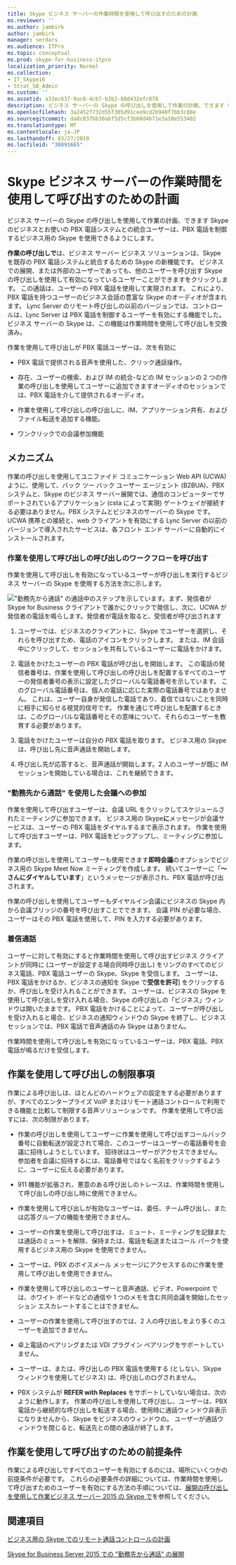 ```yaml
---
title: Skype ビジネス サーバーの作業時間を使用して呼び出すのための計画
ms.reviewer: ''
ms.author: jambirk
author: jambirk
manager: serdars
ms.audience: ITPro
ms.topic: conceptual
ms.prod: skype-for-business-itpro
localization_priority: Normal
ms.collection:
- IT_Skype16
- Strat_SB_Admin
ms.custom: ''
ms.assetid: a33ec637-9ac8-4cb7-b3b2-88d432efc078
description: ビジネス サーバーの Skype の呼び出しを使用して作業の計画、できます Skype のビジネスとお使いの PBX 電話システムとの統合ユーザーは、PBX 電話を制御するビジネス用の Skype を使用できるようにします。
ms.openlocfilehash: 3a2452f732d55f305d91cee9cd2b940f7bb3c88e
ms.sourcegitcommit: da8c037bb30abf5d5cf3b60d4b71e3a10e553402
ms.translationtype: MT
ms.contentlocale: ja-JP
ms.lasthandoff: 03/27/2019
ms.locfileid: "30891665"
---
```

# <a name="plan-for-call-via-work-in-skype-for-business-server"></a>Skype ビジネス サーバーの作業時間を使用して呼び出すのための計画
 
ビジネス サーバーの Skype の呼び出しを使用して作業の計画、できます Skype のビジネスとお使いの PBX 電話システムとの統合ユーザーは、PBX 電話を制御するビジネス用の Skype を使用できるようにします。
  
 **作業の呼び出しで**は、ビジネス サーバー ビジネス ソリューションは、Skype を既存の PBX 電話システムと統合するための Skype の新機能です。 ビジネスでの展開、または外部のユーザーであっても、他のユーザーを呼び出す Skype の呼び出しを使用して有効になっているユーザーことができますをクリックします。 この通話は、ユーザーの PBX 電話を使用して実現されます。 これにより、PBX 電話を持つユーザーのビジネス会話の豊富な Skype のオーディオが含まれます。 Lync Server のリモート呼び出しの以前のバージョンでは、コントロールは、Lync Server は PBX 電話を制御するユーザーを有効にする機能でした。 ビジネス サーバーの Skype は、この機能は作業時間を使用して呼び出しを交換済み。
  
作業を使用して呼び出しが PBX 電話ユーザーは、次を有効に
  
- PBX 電話で提供される音声を使用した、クリック通話操作。
    
- 存在、ユーザーの検索、および IM の統合-などの IM セッションの 2 つの作業の呼び出しを使用してユーザーに追加できますオーディオのセッションでは、PBX 電話を介して提供されるオーディオ。
    
- 作業を使用して呼び出しの呼び出しに、IM、アプリケーション共有、およびファイル転送を追加する機能。
    
- ワンクリックでの会議参加機能
    
## <a name="how-it-works"></a>メカニズム

作業の呼び出しを使用してユニファイド コミュニケーション Web API (UCWA) ように、使用して、バック ツー バック ユーザー エージェント (B2BUA)、PBX システムと、Skype のビジネス サーバー展開では、通信のコンピューターでサポートされているアプリケーション (csta によって実現) ゲートウェイが接続する必要はありません。PBX システムとビジネスのサーバーの Skype です。 UCWA 携帯との接続と、web クライアントを有効にする Lync Server の以前のバージョンで導入されたサービスは、各フロント エンド サーバーに自動的にインストールされます。
  
### <a name="call-workflow-for-a-call-via-work-call"></a>作業を使用して呼び出しの呼び出しのワークフローを呼び出す

作業を使用して呼び出しを有効になっているユーザーが呼び出しを実行するビジネス サーバーの Skype を使用する方法を次に示します。
  
!["勤務先から通話" の通話中のステップを示しています。まず、発信者が Skype for Business クライアントで誰かにクリックで発信し、次に、UCWA が発信者の電話を鳴らします。発信者が電話を取ると、受信者が呼び出されます](../../media/050e88ed-e18e-40c0-84d5-b17fe40c305a.jpg)
  
1. ユーザーでは、ビジネスのクライアントに、Skype でユーザーを選択し、それらを呼び出すため、電話のアイコンをクリックします。 または、IM 会話中にクリックして、セッションを共有しているユーザーに電話をかけます。
    
2. 電話をかけたユーザーの PBX 電話が呼び出しを開始します。 この電話の発信者番号は、作業を使用して呼び出しの呼び出しを配置するすべてのユーザーの発信者番号の表示に設定したグローバルな電話番号を示しています。 このグローバル電話番号は、個人の電話に応じた実際の電話番号ではありません。 これは、ユーザー自身が発信した電話であり、着信ではないことを同時に相手に知らせる視覚的信号です。 作業を通じて呼び出しを配置するときは、このグローバルな電話番号とその意味について、それらのユーザーを教育する必要があります。
    
3. 電話をかけたユーザーは自分の PBX 電話を取ります。 ビジネス用の Skype は、呼び出し先に音声通話を開始します。 
    
4. 呼び出し先が応答すると、音声通話が開始します。2 人のユーザーが既に IM セッションを開始している場合は、これを継続できます。
    
### <a name="joining-a-conference-with-call-via-work"></a>"勤務先から通話" を使用した会議への参加

作業を使用して呼び出すユーザーは、会議 URL をクリックしてスケジュールされたミーティングに参加できます。 ビジネス用の Skype**に**メッセージが会議サービスは、ユーザーの PBX 電話をダイヤルするまで表示されます。 作業を使用して呼び出すユーザーは、PBX 電話をピックアップし、ミーティングに参加します。
  
作業の呼び出しを使用してユーザーも使用できます**即時会議**のオプションでビジネス用の Skype Meet Now ミーティングを作成します。 続いてユーザーに「**〜さんにダイヤルしています**」というメッセージが表示され、PBX 電話が呼び出されます。
  
作業の呼び出しを使用してユーザーもダイヤルイン会議にビジネスの Skype 内から会議ブリッジの番号を呼び出すことでできます。 会議 PIN が必要な場合、ユーザーはその PBX 電話を使用して、PIN を入力する必要があります。
  
### <a name="incoming-calls"></a>着信通話

ユーザーに対して有効にすると作業時間を使用して呼び出すビジネス クライアントが同時に (ユーザーが設定する場合同時呼び出し) をリングのすべてのビジネス電話、PBX 電話ユーザーの Skype、Skype を受信します。 ユーザーは、PBX 電話をかけるか、ビジネスの通知を Skype で**受信を許可**] をクリックするか、呼び出しを受け入れることができます。 ユーザーは、ビジネスの Skype を使用して呼び出しを受け入れる場合、Skype の呼び出しの「ビジネス」ウィンドウは開いたままです。 PBX 電話をかけることによって、ユーザーが呼び出しを受け入れると場合、ビジネスの通知ウィンドウの Skype を終了し、ビジネス セッションでは、PBX 電話で音声通話のみ Skype はありません。
  
作業時間を使用して呼び出しを有効になっているユーザーは、PBX 電話、PBX 電話が鳴るだけを受信します。
  
## <a name="limitations-of-call-via-work"></a>作業を使用して呼び出しの制限事項

作業による呼び出しは、ほとんどのハードウェアの設定をする必要がありますが、すべてのエンタープライズ VoIP またはリモート通話コントロールで利用できる機能と比較して制限する音声ソリューションです。 作業を使用して呼び出すには、次の制限があります。
  
- 作業の呼び出しを使用してユーザーに作業を使用して呼び出すコールバック番号に自動転送が設定されて場合、このユーザーはユーザーの電話番号を会議に招待しようとしています。 招待状はユーザーがアクセスできません。 参加者を会議に招待するには、電話番号ではなく名前をクリックするように、ユーザーに伝える必要があります。 
    
- 911 機能が拡張され、悪意のある呼び出しのトレースは、作業時間を使用して呼び出しの呼び出し時に使用できません。
    
- 作業を使用して呼び出しが有効なユーザーは、委任、チーム呼び出し、または応答グループの機能を使用できません。
    
- ユーザーの作業を使用して呼び出すは、ミュート、ミーティングを記録または通話のミュートを解除、保持または、電話を転送またはコール パークを使用するビジネス用の Skype を使用できません。
    
- ユーザーは、PBX のボイスメール メッセージにアクセスするのに作業を使用して呼び出しを使用できません。
    
- 作業を使用して呼び出しのユーザーと音声通話、ビデオ、Powerpoint では、ホワイト ボードなどの通信や 1 つのメモを含む共同会議を開始したセッション エスカレートすることはできません。
    
- ユーザーの作業を使用して呼び出すのでは、2 人の呼び出しをより多くのユーザーを追加できません。
    
- 卓上電話のペアリングまたは VDI プラグイン ペアリングをサポートしていません。
    
- ユーザーは、または、呼び出しの PBX 電話を使用する (としない、Skype ウィンドウを使用してビジネス) は、呼び出しのログされません。
    
- PBX システムが **REFER with Replaces** をサポートしていない場合は、次のように動作します。 作業の呼び出しを使用して呼び出し、ユーザーは、PBX 電話から継続的な呼び出しを転送する場合、使用時に通話ウィンドウ非表示になりませんから、Skype をビジネスのウィンドウの。 ユーザーが通話ウィンドウを閉じると、転送先との間の通話が終了します。 
    
## <a name="prerequisites-for-call-via-work"></a>作業を使用して呼び出すのための前提条件

作業による呼び出しですべてのユーザーを有効にするのには、場所にいくつかの前提条件が必要です。 これらの必要条件の詳細については、作業時間を使用して呼び出すためのユーザーを有効にする方法の手順については、[展開の呼び出しを使用して作業ビジネス サーバー 2015 の Skype で](../../deploy/deploy-call-via-work.md)を参照してください。 
  
## <a name="see-also"></a>関連項目

[ビジネス用の Skype でのリモート通話コントロールの計画](remote-call-control.md)
  
[Skype for Business Server 2015 での "勤務先から通話" の展開](../../deploy/deploy-call-via-work.md)

